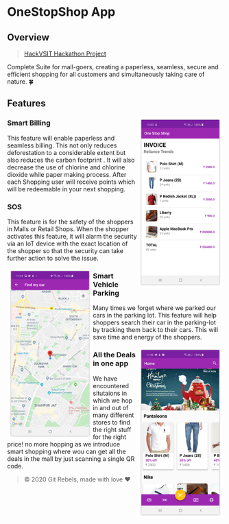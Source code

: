 # OneStopShop App

## Overview
> [HackVSIT Hackathon Project](https://hack-vsit.tech/)

Complete Suite for mall-goers, creating a paperless, seamless, secure and efficient shopping for all customers and simultaneously taking care of nature. 🍀


## Features

<img src="./static/images/3.png" height=400 align="right"/>

### Smart Billing 
This feature will enable paperless and seamless billing. This not only reduces deforestation to a considerable extent but also reduces the carbon footprint . It will also decrease the use of chlorine and chlorine dioxide while paper making process.
After each Shopping user will receive points which will be redeemable in your next shopping.

### SOS
This feature is for the safety of the shoppers in Malls or Retail Shops. When the shopper activates this feature, it will alarm the security via an IoT device with the exact location of the shopper so that the security can take further action to solve the issue.

<img src="./static/images/2.png" height=400 align="left"/>

### Smart Vehicle Parking
Many times we forget where we parked our cars in the parking lot.
This feature will help shoppers search their car in the parking-lot by tracking them back to their cars. This will save time and energy of the shoppers.

<img src="./static/images/1.png" height=400 align="right"/>

### All the Deals in one app
We have encountered situtaions in which we hop in and out of many different stores to find the right stuff for the right price! no more hopping as we introduce smart shopping where wou can get all the deals in the mall by just scanning a single QR code. 

> © 2020 Git Rebels, made with love ❤️
